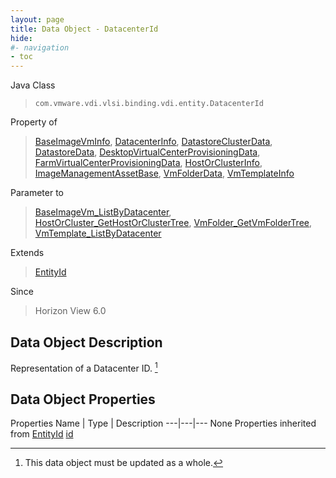 ```yaml
---
layout: page
title: Data Object - DatacenterId
hide:
#- navigation
- toc
---
```








Java Class
> `com.vmware.vdi.vlsi.binding.vdi.entity.DatacenterId`

Property of
> [BaseImageVmInfo](vdi.utils.virtualcenter.BaseImageVm.BaseImageVmInfo.md#field_detail), [DatacenterInfo](vdi.utils.virtualcenter.Datacenter.DatacenterInfo.md#field_detail), [DatastoreClusterData](vdi.utils.virtualcenter.Datastore.DatastoreClusterData.md#field_detail), [DatastoreData](vdi.utils.virtualcenter.Datastore.DatastoreData.md#field_detail), [DesktopVirtualCenterProvisioningData](vdi.resources.Desktop.VirtualCenterProvisioningData.md#field_detail), [FarmVirtualCenterProvisioningData](vdi.resources.Farm.VirtualCenterProvisioningData.md#field_detail), [HostOrClusterInfo](vdi.utils.virtualcenter.HostOrCluster.HostOrClusterInfo.md#field_detail), [ImageManagementAssetBase](vdi.utils.imagemanagement.ImageManagementAsset.ImageManagementAssetBase.md#field_detail), [VmFolderData](vdi.utils.virtualcenter.VmFolder.VmFolderData.md#field_detail), [VmTemplateInfo](vdi.utils.virtualcenter.VmTemplate.VmTemplateInfo.md#field_detail)

Parameter to
> [BaseImageVm_ListByDatacenter](vdi.utils.virtualcenter.BaseImageVm.md#listByDatacenter), [HostOrCluster_GetHostOrClusterTree](vdi.utils.virtualcenter.HostOrCluster.md#getHostOrClusterTree), [VmFolder_GetVmFolderTree](vdi.utils.virtualcenter.VmFolder.md#getVmFolderTree), [VmTemplate_ListByDatacenter](vdi.utils.virtualcenter.VmTemplate.md#listByDatacenter)

Extends
> [EntityId](vdi.EntityId.md)

Since
> Horizon View 6.0


## Data Object Description

Representation of a Datacenter ID.
 [^167]



## Data Object Properties
Properties
Name |  Type |  Description
---|---|---
None
Properties inherited from [EntityId](vdi.EntityId.md)
[id](vdi.EntityId.md#id)


 


[^167]: This data object must be updated as a whole.